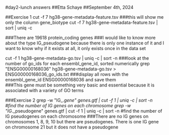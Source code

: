 #day2-lunch answers
##Etta Schaye
##September 4th, 2024

##Exercise 1 
cut -f 7 hg38-gene-metadata-feature.tsv ###this will show me only the column gene_biotype
cut -f 7 hg38-gene-metadata-feature.tsv | sort | uniq -c 

###There are 19618 protein_coding genes
###I would like to know more about the type IG_pseudogene because there is only one instance of it and I want to know why if it exists at all, it only exists once in the data set

cut -f 1 hg38-gene-metadata-go.tsv | uniq -c | sort -n ###look at the number of go_ids for each ensembl_gene_id, sorted numerically
grep "ENSG00000168036" hg38-gene-metadata-go.tsv > ENSG00000168036_go_ids.txt ###display all rows with the ensembl_gene_id ENSG00000168036 and save them  
###This gene must be something very basic and essential because it is associated with a variety of GO terms

###Exercise 2
grep -w "IG_._gene" genes.gtf | cut -f 1 | uniq -c | sort -n #find the number of IG genes on each chromosome 
grep -w "IG_._pseudogene" genes.gtf | cut -f 1 | uniq -c | sort -n #find the number of IG pseudogenes on each chromosome 
###There are no IG genes on chromosomes 1, 8, 9, 10 but there are pseudogenes. There is one IG gene on chromosome 21 but it does not have a pseudogene